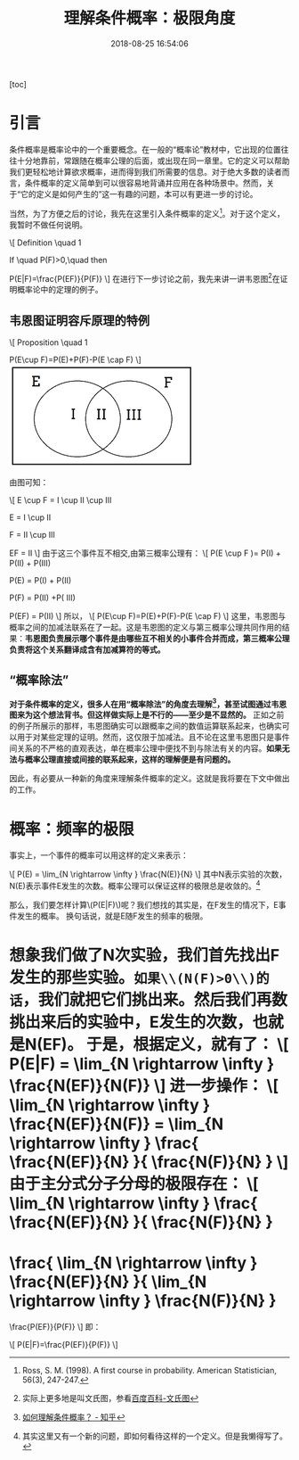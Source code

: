 ﻿---
layout: post
title: 理解条件概率：极限角度
date: 2018-08-25 16:54:06 
tag: 概率与统计
---
[toc]
# 引言
条件概率是概率论中的一个重要概念。在一般的“概率论”教材中，它出现的位置往往十分地靠前，常跟随在概率公理的后面，或出现在同一章里。它的定义可以帮助我们更轻松地计算欲求概率，进而得到我们所需要的信息。对于绝大多数的读者而言，条件概率的定义简单到可以很容易地背诵并应用在各种场景中。然而，关于“它的定义是如何产生的”这一有趣的问题，本可以有更进一步的讨论。

当然，为了方便之后的讨论，我先在这里引入条件概率的定义[^def]。对于这个定义，我暂时不做任何说明。

\\[
Definition \quad 1

If \quad P(F)>0,\quad then  

P(E|F)=\frac{P(EF)}{P(F)}
\\]
在进行下一步讨论之前，我先来讲一讲韦恩图[^Venn.def]在证明概率论中的定理的例子。
## 韦恩图证明容斥原理的特例

\\[
Proposition \quad 1

P(E\cup F)=P(E)+P(F)-P(E \cap F)
\\]
![](/images/posts/1/Venn.png)

由图可知：

\\[
E \cup F = I \cup II \cup III

E = I \cup II

F = II \cup III

EF = II
\\]
由于这三个事件互不相交,由第三概率公理有：
\\[
P(E \cup F )= P(I) + P(II) + P(III)

P(E) = P(I) + P(II)

P(F) = P(II) +P( III)

P(EF) = P(II)
\\]
所以，
\\[
P(E\cup F)=P(E)+P(F)-P(E \cap F)
\\]
这里，韦恩图与概率之间的加减法联系在了一起。这是韦恩图的定义与第三概率公理共同作用的结果：**韦恩图负责展示哪个事件是由哪些互不相关的小事件合并而成，第三概率公理负责将这个关系翻译成含有加减算符的等式。**
## “概率除法”
**对于条件概率的定义，很多人在用“概率除法”的角度去理解[^div]，甚至试图通过韦恩图来为这个想法背书。但这样做实际上是不行的——至少是不显然的。**
正如之前的例子所展示的那样，韦恩图确实可以跟概率之间的数值运算联系起来，也确实可以用于对某些定理的证明。然而，这仅限于加减法。且不论在这里韦恩图只是事件间关系的不严格的直观表达，单在概率公理中便找不到与除法有关的内容。**如果无法与概率公理直接或间接的联系起来，这样的理解便是有问题的。**

因此，有必要从一种新的角度来理解条件概率的定义。这就是我将要在下文中做出的工作。
# 概率：频率的极限
事实上，一个事件的概率可以用这样的定义来表示：

\\[
P(E) = \lim_{N \rightarrow \infty } \frac{N(E)}{N}
\\]
其中N表示实验的次数，N(E)表示事件E发生的次数。概率公理可以保证这样的极限总是收敛的。[^review]

那么，我们要怎样计算\\(P(E|F)\\)呢？我们想找的其实是，在F发生的情况下，E事件发生的概率。
换句话说，就是E随F发生的频率的极限。

想象我们做了N次实验，我们首先找出F发生的那些实验。`如果\\(N(F)>0\\)的话`，我们就把它们挑出来。然后我们再数挑出来后的实验中，E发生的次数，也就是N(EF)。
于是，根据定义，就有了：
\\[
P(E|F) = \lim_{N \rightarrow \infty } \frac{N(EF)}{N(F)}
\\]
进一步操作：
\\[
\lim_{N \rightarrow \infty } \frac{N(EF)}{N(F)} = \lim_{N \rightarrow \infty } \frac{ \frac{N(EF)}{N}  }{   \frac{N(F)}{N}   }
\\]
由于主分式分子分母的极限存在：
\\[
\lim_{N \rightarrow \infty } \frac{ \frac{N(EF)}{N}  }{   \frac{N(F)}{N}   }
=
 \frac{ \lim_{N \rightarrow \infty } \frac{N(EF)}{N}  }{ \lim_{N \rightarrow \infty }  \frac{N(F)}{N}   }
 =
 \frac{P(EF)}{P(F)}
\\]
即：

\\[
P(E|F)=\frac{P(EF)}{P(F)}
\\]


[^def]:Ross, S. M. (1998). A first course in probability. American Statistician, 56(3), 247-247.

[^div]:[如何理解条件概率？ - 知乎](https://www.zhihu.com/question/27462939)

[^Venn.def]:实际上更多地是叫文氏图，参看[百度百科-文氏图](https://baike.baidu.com/item/%E6%96%87%E6%B0%8F%E5%9B%BE/5017234?fr=aladdin)

[^review]:其实这里又有一个新的问题，即如何看待这样的一个定义。但是我懒得写了。